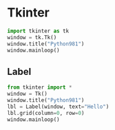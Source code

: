 # Tkinter

```python
import tkinter as tk
window = tk.Tk()
window.title("Python981")
window.mainloop()
```

## Label

```python
from tkinter import * 
window = Tk()
window.title("Python981")
lbl = Label(window, text="Hello")
lbl.grid(column=0, row=0)
window.mainloop()
```
